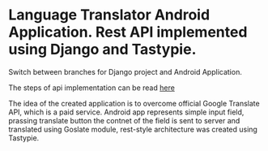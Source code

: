 # Language Translator Android Application. Rest API implemented using Django and Tastypie. 

Switch between branches for Django project and Android Application.

The steps of api implementation can be read <a href="http://diurnal-blogger.herokuapp.com/2015/4/create-simple-translate-android-app-gosl/">here</a>

The idea of the created application is to overcome official Google Translate API, which is a paid service. 
Android app represents simple input field, prassing translate button the contnet of the field is sent to server and translated using Goslate module, rest-style architecture was created using Tastypie.
